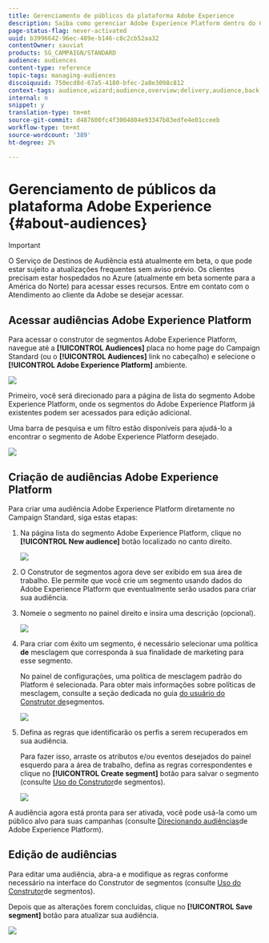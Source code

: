 ```yaml
---
title: Gerenciamento de públicos da plataforma Adobe Experience
description: Saiba como gerenciar Adobe Experience Platform dentro do Campaign Standard.
page-status-flag: never-activated
uuid: b3996642-96ec-489e-b146-c8c2cb52aa32
contentOwner: sauviat
products: SG_CAMPAIGN/STANDARD
audience: audiences
content-type: reference
topic-tags: managing-audiences
discoiquuid: 750ecd8d-67a5-4180-bfec-2a8e3098c812
context-tags: audience,wizard;audience,overview;delivery,audience,back
internal: n
snippet: y
translation-type: tm+mt
source-git-commit: d487600fc4f3004804e93347b83edfe4e01cceeb
workflow-type: tm+mt
source-wordcount: '389'
ht-degree: 2%

---
```



# Gerenciamento de públicos da plataforma Adobe Experience {#about-audiences}

>[!IMPORTANT]
>
>O Serviço de Destinos de Audiência está atualmente em beta, o que pode estar sujeito a atualizações frequentes sem aviso prévio. Os clientes precisam estar hospedados no Azure (atualmente em beta somente para a América do Norte) para acessar esses recursos. Entre em contato com o Atendimento ao cliente da Adobe se desejar acessar.

## Acessar audiências Adobe Experience Platform

Para acessar o construtor de segmentos Adobe Experience Platform, navegue até a **[!UICONTROL Audiences]** placa no home page do Campaign Standard (ou o **[!UICONTROL Audiences]** link no cabeçalho) e selecione o **[!UICONTROL Adobe Experience Platform]** ambiente.

![](assets/aep_audiences_access.png)

Primeiro, você será direcionado para a página de lista do segmento Adobe Experience Platform, onde os segmentos do Adobe Experience Platform já existentes podem ser acessados para edição adicional.

Uma barra de pesquisa e um filtro estão disponíveis para ajudá-lo a encontrar o segmento de Adobe Experience Platform desejado.

![](assets/aep_audiences_list.png)

## Criação de audiências Adobe Experience Platform

Para criar uma audiência Adobe Experience Platform diretamente no Campaign Standard, siga estas etapas:

1. Na página lista do segmento Adobe Experience Platform, clique no **[!UICONTROL New audience]** botão localizado no canto direito.

   ![](assets/aep_audiences_creation_create.png)

1. O Construtor de segmentos agora deve ser exibido em sua área de trabalho. Ele permite que você crie um segmento usando dados do Adobe Experience Platform que eventualmente serão usados para criar sua audiência.

1. Nomeie o segmento no painel direito e insira uma descrição (opcional).

   ![](assets/aep_audiences_creation_edit_name.png)

1. Para criar com êxito um segmento, é necessário selecionar uma política **de** mesclagem que corresponda à sua finalidade de marketing para esse segmento.

   No painel de configurações, uma política de mesclagem padrão do Platform é selecionada. Para obter mais informações sobre políticas de mesclagem, consulte a seção dedicada no guia [do usuário do Construtor de](https://docs.adobe.com/content/help/en/experience-platform/segmentation/ui/overview.html)segmentos.

   ![](assets/aep_audiences_mergepolicy.png)

1. Defina as regras que identificarão os perfis a serem recuperados em sua audiência.

   Para fazer isso, arraste os atributos e/ou eventos desejados do painel esquerdo para a área de trabalho, defina as regras correspondentes e clique no **[!UICONTROL Create segment]** botão para salvar o segmento (consulte [Uso do Construtor](../../audiences/using/aep-using-segment-builder.md)de segmentos).

   ![](assets/aep_audiences_creation_query.png)

A audiência agora está pronta para ser ativada, você pode usá-la como um público alvo para suas campanhas (consulte [Direcionando audiências](../../automating/using/aep-targeting-audiences.md)de Adobe Experience Platform).

## Edição de audiências

Para editar uma audiência, abra-a e modifique as regras conforme necessário na interface do Construtor de segmentos (consulte [Uso do Construtor](../../audiences/using/aep-using-segment-builder.md)de segmentos).

Depois que as alterações forem concluídas, clique no **[!UICONTROL Save segment]** botão para atualizar sua audiência.

![](assets/aep_audiences_editing.png)
